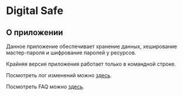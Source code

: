 # Digital Safe

## О приложении

Данное приложение обеспечивает хранение данных, хеширование мастер-пароля и шифрование паролей у ресурсов.

Крайняя версия приложения работает только в командной строке.

Посмотреть лог изменений можно [здесь](./CHANGELOG.md).

Посмотреть FAQ можно [здесь](./FAQ.md).
